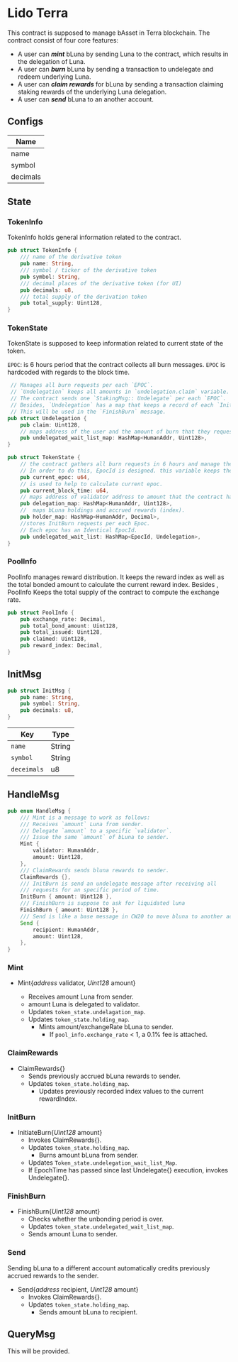 # Lido Terra <!-- omit in toc -->
This contract is supposed to manage bAsset in Terra blockchain. The contract consist of four core features:

   * A user can _***mint***_ bLuna by sending Luna to the contract, which results in the delegation of Luna.
   * A user can _***burn***_ bLuna by sending a transaction to undelegate and redeem underlying Luna.
   * A user can _***claim rewards***_ for bLuna by sending a transaction claiming staking rewards of the underlying Luna delegation.
   * A user can *_**send**_* bLuna to an another account.

## Configs
| Name         |
| ------------ |
| name        |
| symbol |
|decimals|

## State
### TokenInfo
TokenInfo holds general information related to the contract.
```rust
pub struct TokenInfo {
    /// name of the derivative token
    pub name: String,
    /// symbol / ticker of the derivative token
    pub symbol: String,
    /// decimal places of the derivative token (for UI)
    pub decimals: u8,
    /// total supply of the derivation token
    pub total_supply: Uint128,
}
```

### TokenState
TokenState is supposed to keep information related to current state of the token.

`EPOC`: is 6 hours period that the contract collects all burn messages. `EPOC` is hardcoded with regards to the block time.

```rust
 // Manages all burn requests per each `EPOC`.
 // `Undelegation` keeps all amounts in `undelegation.claim` variable.
 // The contract sends one `StakingMsg:: Undelegate` per each `EPOC`.
 // Besides, `Undelegation` has a map that keeps a record of each `InitBurn` request.
 // This will be used in the `FinishBurn` message.
pub struct Undelegation {
    pub claim: Uint128,
    // maps address of the user and the amount of burn that they requests.
    pub undelegated_wait_list_map: HashMap<HumanAddr, Uint128>,
}
```
```rust
pub struct TokenState {
    // the contract gathers all burn requests in 6 hours and manage them all at once.
    // In order to do this, EpocId is designed. this variable keeps the current epoc of the contract.
    pub current_epoc: u64,
    // is used to help to calculate current epoc.
    pub current_block_time: u64,
    // maps address of validator address to amount that the contract has delegated to
    pub delegation_map: HashMap<HumanAddr, Uint128>,
    //  maps bLuna holdings and accrued rewards (index).
    pub holder_map: HashMap<HumanAddr, Decimal>,
    //stores InitBurn requests per each Epoc.
    // Each epoc has an Identical EpocId.
    pub undelegated_wait_list: HashMap<EpocId, Undelegation>,
}
```

### PoolInfo
PoolInfo manages reward distribution. It keeps the reward index as well as the total bonded amount to calculate the current reward index. Besides , PoolInfo Keeps the total supply of the contract to compute the exchange rate.

```rust
pub struct PoolInfo {
    pub exchange_rate: Decimal,
    pub total_bond_amount: Uint128,
    pub total_issued: Uint128,
    pub claimed: Uint128,
    pub reward_index: Decimal,
}
```

## InitMsg
```rust
pub struct InitMsg {
    pub name: String,
    pub symbol: String,
    pub decimals: u8,
}
```
| Key                | Type       |
| ------------------ | ---------- |
| `name`     | String |
| `symbol`           | String    |
| `deceimals`        | u8    |

## HandleMsg
```rust
pub enum HandleMsg {
    /// Mint is a message to work as follows:
    /// Receives `amount` Luna from sender.
    /// Delegate `amount` to a specific `validator`.
    /// Issue the same `amount` of bLuna to sender.
    Mint {
        validator: HumanAddr,
        amount: Uint128,
    },
    /// ClaimRewards sends bluna rewards to sender.
    ClaimRewards {},
    /// InitBurn is send an undelegate message after receiving all
    /// requests for an specific period of time.
    InitBurn { amount: Uint128 },
    /// FinishBurn is suppose to ask for liquidated luna
    FinishBurn { amount: Uint128 },
    /// Send is like a base message in CW20 to move bluna to another account
    Send {
        recipient: HumanAddr,
        amount: Uint128,
    },
}
```
### Mint
* Mint{*address* validator, *Uint128* amount}

    * Receives amount Luna from sender.
    * amount Luna is delegated to validator.
    * Updates `token_state.undelagation_map`.
    * Updates `token_state.holding_map`.
        * Mints amount/exchangeRate bLuna to sender.
            * If `pool_info.exchange_rate` < 1, a 0.1% fee is attached.


### ClaimRewards
* ClaimRewards{}
    * Sends previously accrued bLuna rewards to sender.
    * Updates `token_state.holding_map`.
        * Updates previously recorded index values to the current rewardIndex.


### InitBurn
* InitiateBurn{*Uint128* amount}
    * Invokes ClaimRewards{}.
    * Updates `token_state.holding_map`.
        * Burns amount bLuna from sender.
    * Updates `Token_state.undelegation_wait_list_Map`.
    * If EpochTime has passed since last Undelegate{} execution, invokes Undelegate{}.

### FinishBurn
* FinishBurn{*Uint128* amount}
    * Checks whether the unbonding period is over.
    * Updates `token_state.undelegated_wait_list_map`.
    * Sends amount Luna to sender.


### Send
Sending bLuna to a different account automatically credits previously accrued rewards to the sender.

* Send{*address* recipient, *Uint128* amount}
    * Invokes ClaimRewards{}.
    * Updates `token_state.holding_map`.
        * Sends amount bLuna to recipient.

## QueryMsg
This will be provided.
